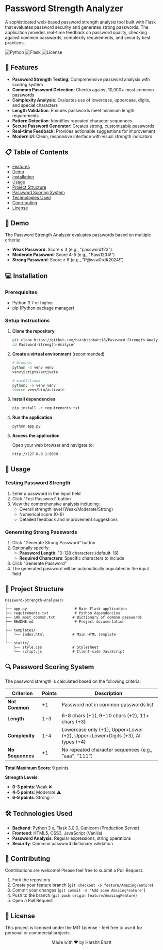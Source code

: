 # Password Strength Analyzer

A sophisticated web-based password strength analysis tool built with Flask that evaluates password security and generates strong passwords. The application provides real-time feedback on password quality, checking against common passwords, complexity requirements, and security best practices.

![Python](https://img.shields.io/badge/Python-3.7+-blue.svg)
![Flask](https://img.shields.io/badge/Flask-3.0.0-green.svg)
![License](https://img.shields.io/badge/License-MIT-yellow.svg)

## 🌟 Features

- **Password Strength Testing**: Comprehensive password analysis with scoring system
- **Common Password Detection**: Checks against 10,000+ most common passwords
- **Complexity Analysis**: Evaluates use of lowercase, uppercase, digits, and special characters
- **Length Validation**: Ensures passwords meet minimum length requirements
- **Pattern Detection**: Identifies repeated character sequences
- **Secure Password Generator**: Creates strong, customizable passwords
- **Real-time Feedback**: Provides actionable suggestions for improvement
- **Modern UI**: Clean, responsive interface with visual strength indicators

## 📋 Table of Contents

- [Features](#-features)
- [Demo](#-demo)
- [Installation](#-installation)
- [Usage](#-usage)
- [Project Structure](#-project-structure)
- [Password Scoring System](#-password-scoring-system)
- [Technologies Used](#-technologies-used)
- [Contributing](#-contributing)
- [License](#-license)

## 🚀 Demo

The Password Strength Analyzer evaluates passwords based on multiple criteria:

- **Weak Password**: Score ≤ 3 (e.g., "password123")
- **Moderate Password**: Score 4-5 (e.g., "Pass1234!")
- **Strong Password**: Score ≥ 6 (e.g., "P@ssw0rd#2024!")

## 💻 Installation

### Prerequisites

- Python 3.7 or higher
- pip (Python package manager)

### Setup Instructions

1. **Clone the repository**
   ```bash
   git clone https://github.com/harshitbhatt18/Password-Strength-Analyser.git
   cd Password-Strength-Analyser
   ```

2. **Create a virtual environment** (recommended)
   ```bash
   # Windows
   python -m venv venv
   venv\Scripts\activate

   # macOS/Linux
   python3 -m venv venv
   source venv/bin/activate
   ```

3. **Install dependencies**
   ```bash
   pip install -r requirements.txt
   ```

4. **Run the application**
   ```bash
   python app.py
   ```

5. **Access the application**
   
   Open your web browser and navigate to:
   ```
   http://127.0.0.1:5000
   ```

## 📖 Usage

### Testing Password Strength

1. Enter a password in the input field
2. Click "Test Password" button
3. View the comprehensive analysis including:
   - Overall strength level (Weak/Moderate/Strong)
   - Numerical score (0-9)
   - Detailed feedback and improvement suggestions

### Generating Strong Passwords

1. Click "Generate Strong Password" button
2. Optionally specify:
   - **Password Length**: 10-128 characters (default: 16)
   - **Required Characters**: Specific characters to include
3. Click "Generate Password"
4. The generated password will be automatically populated in the input field

## 📁 Project Structure

```
Password-Strength-Analyser/
│
├── app.py                      # Main Flask application
├── requirements.txt            # Python dependencies
├── 10k_most_common.txt        # Dictionary of common passwords
├── README.md                   # Project documentation
│
├── templates/
│   └── index.html             # Main HTML template
│
└── static/
    ├── style.css              # Stylesheet
    └── script.js              # Client-side JavaScript
```

## 🔍 Password Scoring System

The password strength is calculated based on the following criteria:

| Criterion | Points | Description |
|-----------|--------|-------------|
| **Not Common** | +1 | Password not in common passwords list |
| **Length** | 1-3 | 6-8 chars (+1), 9-10 chars (+2), 11+ chars (+3) |
| **Complexity** | 1-4 | Lowercase only (+1), Upper+Lower (+2), Upper+Lower+Digits (+3), All types (+4) |
| **No Sequences** | +1 | No repeated character sequences (e.g., "aaa", "111") |

**Total Maximum Score**: 9 points

**Strength Levels**:
- **0-3 points**: Weak ❌
- **4-5 points**: Moderate ⚠️
- **6-9 points**: Strong ✅

## 🛠️ Technologies Used

- **Backend**: Python 3.x, Flask 3.0.0, Gunicorn (Production Server)
- **Frontend**: HTML5, CSS3, JavaScript (Vanilla)
- **Password Analysis**: Regular expressions, string operations
- **Security**: Common password dictionary validation

## 🤝 Contributing

Contributions are welcome! Please feel free to submit a Pull Request.

1. Fork the repository
2. Create your feature branch (`git checkout -b feature/AmazingFeature`)
3. Commit your changes (`git commit -m 'Add some AmazingFeature'`)
4. Push to the branch (`git push origin feature/AmazingFeature`)
5. Open a Pull Request

## 📝 License

This project is licensed under the MIT License - feel free to use it for personal or commercial projects.

<div align="center">
Made with ❤️ by Harshit Bhatt
</div>

